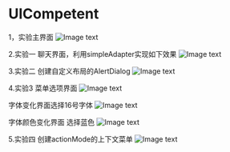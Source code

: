 # UICompetent
1，实验主界面
![Image text](https://github.com/Ocean-Zhang-123012016180/UICompetent/blob/master/image/main.png)

2.实验一 聊天界面，利用simpleAdapter实现如下效果
![Image text](https://github.com/Ocean-Zhang-123012016180/UICompetent/blob/master/image/chatform.png)


3.实验二 创建自定义布局的AlertDialog
![Image text](https://github.com/Ocean-Zhang-123012016180/UICompetent/blob/master/image/alertdialog.png)

4.实验3 
菜单选项界面
![Image text](https://github.com/Ocean-Zhang-123012016180/UICompetent/blob/master/image/menutest_main.png)

字体变化界面选择16号字体
![Image text](https://github.com/Ocean-Zhang-123012016180/UICompetent/blob/master/image/test_font.png)

字体颜色变化界面 选择蓝色
![Image text](https://github.com/Ocean-Zhang-123012016180/UICompetent/blob/master/image/test_color.png)

5.实验四 创建actionMode的上下文菜单
![Image text](https://github.com/Ocean-Zhang-123012016180/UICompetent/blob/master/image/actionmode.png)




